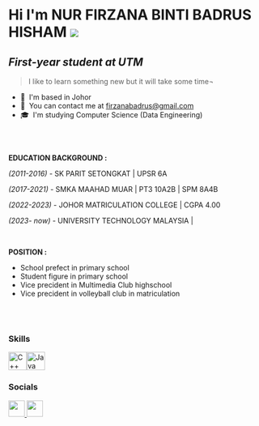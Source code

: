 Hi I'm NUR FIRZANA BINTI BADRUS HISHAM ![](https://user-images.githubusercontent.com/18350557/176309783-0785949b-9127-417c-8b55-ab5a4333674e.gif)
===============================================================================================================================

_First-year student at UTM_
--------------

>I like to learn something new but it will take some time¬

* 📍  I'm based in Johor
* 📧  You can contact me at [firzanabadrus@gmail.com](mailto:firzanabadrus@gmail.com)
* 🎓  I'm studying Computer Science (Data Engineering) 

<br>
<br>

**EDUCATION BACKGROUND :**

_(2011-2016)_ - SK PARIT SETONGKAT | UPSR 6A

_(2017-2021)_ - SMKA MAAHAD MUAR | PT3 10A2B | SPM 8A4B

_(2022-2023)_ - JOHOR MATRICULATION COLLEGE | CGPA 4.00

_(2023- now)_ - UNIVERSITY TECHNOLOGY MALAYSIA | 

<br>

**POSITION :**

- School prefect in primary school
- Student figure in primary school
- Vice precident in Multimedia Club highschool
- Vice precident in volleyball club in matriculation

<br>
<br>

### Skills
  
<p align="left">
<a href="https://docs.microsoft.com/en-us/cpp/?view=msvc-170" target="_blank" rel="noreferrer"><img src="https://raw.githubusercontent.com/danielcranney/readme-generator/main/public/icons/skills/cplusplus-colored.svg" width="36" height="36" alt="C++" /></a><a href="https://www.oracle.com/java/" target="_blank" rel="noreferrer"><img src="https://raw.githubusercontent.com/danielcranney/readme-generator/main/public/icons/skills/java-colored.svg" width="36" height="36" alt="Java" /></a>
</p>


### Socials

<p align="left"> <a href="https://www.github.com/firzanabadrus" target="_blank" rel="noreferrer"> <picture> <source media="(prefers-color-scheme: dark)" srcset="https://raw.githubusercontent.com/danielcranney/readme-generator/main/public/icons/socials/github-dark.svg" /> <source media="(prefers-color-scheme: light)" srcset="https://raw.githubusercontent.com/danielcranney/readme-generator/main/public/icons/socials/github.svg" /> <img src="https://raw.githubusercontent.com/danielcranney/readme-generator/main/public/icons/socials/github.svg" width="32" height="32" /> </picture> </a> <a href="https://www.linkedin.com/in/firzana-badrus" target="_blank" rel="noreferrer"> <picture> <source media="(prefers-color-scheme: dark)" srcset="https://raw.githubusercontent.com/danielcranney/readme-generator/main/public/icons/socials/linkedin-dark.svg" /> <source media="(prefers-color-scheme: light)" srcset="https://raw.githubusercontent.com/danielcranney/readme-generator/main/public/icons/socials/linkedin.svg" /> <img src="https://raw.githubusercontent.com/danielcranney/readme-generator/main/public/icons/socials/linkedin.svg" width="32" height="32" /> </picture> </a></p>




